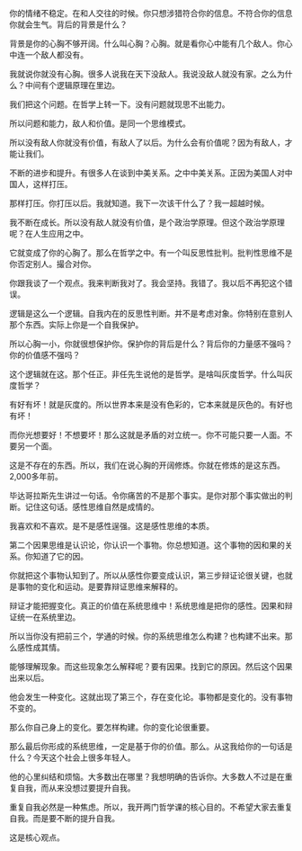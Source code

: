 你的情绪不稳定。在和人交往的时候。你只想涉猎符合你的信息。不符合你的信息你就会生气。背后的背景是什么？

背景是你的心胸不够开阔。什么叫心胸？心胸。就是看你心中能有几个敌人。你心中连一个敌人都没有。

我就说你就没有心胸。很多人说我在天下没敌人。我说没敌人就没有家。之么为什么？中间有个逻辑原理在里边。

我们把这个问题。在哲学上转一下。没有问题就现思不出能力。

所以问题和能力，敌人和价值。是同一个思维模式。

所以没有敌人你就没有价值，有敌人了以后。为什么会有价值呢？因为有敌人，才能让我们。

不断的进步和提升。有很多人在谈到中美关系。之中中美关系。正因为美国人对中国人，这样打压。

那样打压。你打压以后。我就知道。我下一次该干什么了？我一超越时候。

我不断在成长。所以没有敌人就没有价值，是个政治学原理。但这个政治学原理呢？在人生应用之中。

它就变成了你的心胸了。那么在哲学之中。有一个叫反思性批判。批判性思维不是你否定别人。撮合对你。

你跟我谈了一个观点。我来判断我对了。我会坚持。我错了。我以后不再犯这个错误。

逻辑是这么一个逻辑。自我内在的反思性判断。并不是考虑对象。你特别在意别人那个东西。实际上你是一个自我保护。

所以心胸一小，你就很想保护你。保护你的背后是什么？背后你的力量感不强吗？你的价值感不强吗？

这个逻辑就在这。那个任正。非任先生说他的是哲学。是啥叫灰度哲学。什么叫灰度哲学？

有好有坏！就是灰度的。所以世界本来是没有色彩的，它本来就是灰色的。有好也有坏！

而你光想要好！不想要坏！那么这就是矛盾的对立统一。你不可能只要一人面。不要另一个面。

这是不存在的东西。所以，我们在说心胸的开阔修炼。你就在修炼的是这东西。2,000多年前。

毕达哥拉斯先生讲过一句话。令你痛苦的不是那个事实。是你对那个事实做出的判断。记住这句话。感性思维自然是成情的。

我喜欢和不喜欢。是不是感性逞强。这是感性思维的本质。

第二个因果思维是认识论，你认识一个事物。你总想知道。这个事物的因和果的关系。你知道了它的因。

你就把这个事物认知到了。所以从感性你要变成认识，第三步辩证论很关键，也就是事物的变化和运动。是要靠辩证思维来解释的。

辩证才能把握变化。真正的价值在系统思维中！系统思维是把你的感性。因果和辩证统一在系统里边。

所以当你没有把前三个，学通的时候。你的系统思维怎么构建？也构建不出来。那么感性成其情。

能够理解现象。而这些现象怎么解释呢？要有因果。找到它的原因。然后这个因果出来以后。

他会发生一种变化。这就出现了第三个，存在变化论。事物都是变化的。没有事物不变的。

那么你自己身上的变化。要怎样构建。你的变化论很重要。

那么最后你形成的系统思维，一定是基于你的价值。那么。从这我给你的一句话是什么？今天这个社会上很多年轻人。

他的心里纠结和烦恼。大多数出在哪里？我想明确的告诉你。大多数人不过是在重复自我，而从来没想过要提升自我。

重复自我必然是一种焦虑。所以，我开两门哲学课的核心目的。不希望大家去重复自我。而是要不断的提升自我。

这是核心观点。